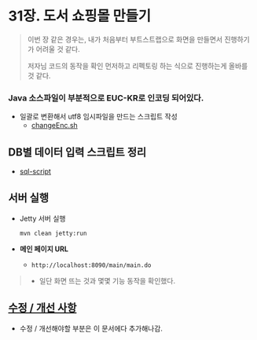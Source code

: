 # 31장. 도서 쇼핑몰 만들기

> 이번 장 같은 경우는, 내가 처음부터 부트스트랩으로 화면을 만들면서 진행하기가 어려울 것 같다.
>
> 저자님 코드의 동작을 확인 먼저하고 리펙토링 하는 식으로 진행하는게 올바를 것 같다.





### Java 소스파일이 부분적으로 EUC-KR로 인코딩 되어있다.

* 일괄로 변환해서 utf8 임시파일을 만드는 스크립트 작성
  * [changeEnc.sh](changeEnc.sh)



## DB별 데이터 입력 스크립트 정리

* [sql-script](sql-script)



## 서버 실행

* Jetty 서버 실행
  ```
  mvn clean jetty:run
  ```

* **메인 페이지 URL**
  * `http://localhost:8090/main/main.do`


> * 일단 화면 뜨는 것과 몇몇 기능 동작을 확인했다.





## [수정 / 개선 사항](Modifications.md)

* 수정 / 개선해야할 부분은 이 문서에다 추가해나감.